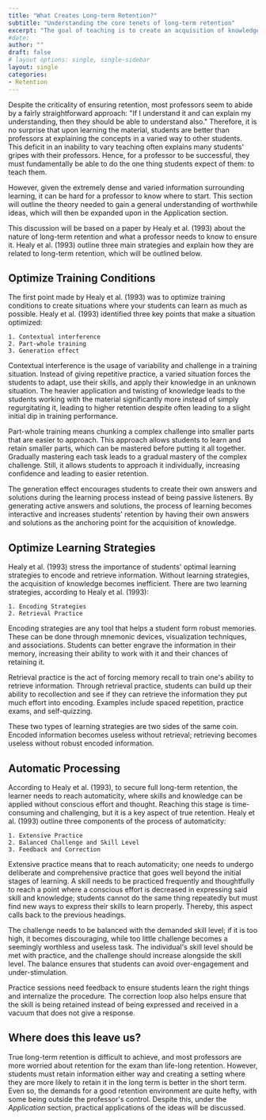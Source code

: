 ```yaml
---
title: "What Creates Long-term Retention?"
subtitle: "Understanding the core tenets of long-term retention"
excerpt: "The goal of teaching is to create an acquisition of knowledge in students. Yet, many professors repeat the same tactics without knowing their efficacy; students need variability, separation, and strategies for long-term retention. Without understanding what long-term retention is built on, a professor can never teach properly."
#date: 
author: ""
draft: false
# layout options: single, single-sidebar
layout: single
categories:
- Retention
---
```


Despite the criticality of ensuring retention, most professors seem to abide by a fairly straightforward approach: "If I understand it and can explain my understanding, then they should be able to understand also." Therefore, it is no surprise that upon learning the material, students are better than professors at explaining the concepts in a varied way to other students. This deficit in an inability to vary teaching often explains many students' gripes with their professors. Hence, for a professor to be successful, they must fundamentally be able to do the one thing students expect of them: to teach them. 

However, given the extremely dense and varied information surrounding learning, it can be hard for a professor to know where to start. This section will outline the theory needed to gain a general understanding of worthwhile ideas, which will then be expanded upon in the Application section. 

This discussion will be based on a paper by Healy et al. (1993) about the nature of long-term retention and what a professor needs to know to ensure it. Healy et al. (1993) outline three main strategies and explain how they are related to long-term retention, which will be outlined below. 

## Optimize Training Conditions 

The first point made by Healy et al. (1993) was to optimize training conditions to create situations where your students can learn as much as possible. Healy et al. (1993) identified three key points that make a situation optimized:

    1. Contextual interference
    2. Part-whole training 
    3. Generation effect
    
Contextual interference is the usage of variability and challenge in a training situation. Instead of giving repetitive practice, a varied situation forces the students to adapt, use their skills, and apply their knowledge in an unknown situation. The heavier application and twisting of knowledge leads to the students working with the material significantly more instead of simply regurgitating it, leading to higher retention despite often leading to a slight initial dip in training performance. 

Part-whole training means chunking a complex challenge into smaller parts that are easier to approach. This approach allows students to learn and retain smaller parts, which can be mastered before putting it all together. Gradually mastering each task leads to a gradual mastery of the complex challenge. Still, it allows students to approach it individually, increasing confidence and leading to easier retention.

The generation effect encourages students to create their own answers and solutions during the learning process instead of being passive listeners. By generating active answers and solutions, the process of learning becomes interactive and increases students' retention by having their own answers and solutions as the anchoring point for the acquisition of knowledge. 

## Optimize Learning Strategies 

Healy et al. (1993) stress the importance of students' optimal learning strategies to encode and retrieve information. Without learning strategies, the acquisition of knowledge becomes inefficient. There are two learning strategies, according to Healy et al. (1993):

    1. Encoding Strategies 
    2. Retrieval Practice
    
Encoding strategies are any tool that helps a student form robust memories. These can be done through mnemonic devices, visualization techniques, and associations. Students can better engrave the information in their memory, increasing their ability to work with it and their chances of retaining it. 

Retrieval practice is the act of forcing memory recall to train one's ability to retrieve information. Through retrieval practice, students can build up their ability to recollection and see if they can retrieve the information they put much effort into encoding. Examples include spaced repetition, practice exams, and self-quizzing.

These two types of learning strategies are two sides of the same coin. Encoded information becomes useless without retrieval; retrieving becomes useless without robust encoded information.

## Automatic Processing 

According to Healy et al. (1993), to secure full long-term retention, the learner needs to reach automaticity, where skills and knowledge can be applied without conscious effort and thought. Reaching this stage is time-consuming and challenging, but it is a key aspect of true retention. Healy et al. (1993) outline three components of the process of automaticity:

    1. Extensive Practice
    2. Balanced Challenge and Skill Level
    3. Feedback and Correction
    
Extensive practice means that to reach automaticity; one needs to undergo deliberate and comprehensive practice that goes well beyond the initial stages of learning. A skill needs to be practiced frequently and thoughtfully to reach a point where a conscious effort is decreased in expressing said skill and knowledge; students cannot do the same thing repeatedly but must find new ways to express their skills to learn properly. Thereby, this aspect calls back to the previous headings.

The challenge needs to be balanced with the demanded skill level; if it is too high, it becomes discouraging, while too little challenge becomes a seemingly worthless and useless task. The individual's skill level should be met with practice, and the challenge should increase alongside the skill level. The balance ensures that students can avoid over-engagement and under-stimulation. 

Practice sessions need feedback to ensure students learn the right things and internalize the procedure. The correction loop also helps ensure that the skill is being retained instead of being expressed and received in a vacuum that does not give a response. 

## Where does this leave us? 

True long-term retention is difficult to achieve, and most professors are more worried about retention for the exam than life-long retention. However, students must retain information either way and creating a setting where they are more likely to retain it in the long term is better in the short term. Even so, the demands for a good retention environment are quite hefty, with some being outside the professor's control. Despite this, under the *Application* section, practical applications of the ideas will be discussed. 



